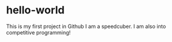 # hello-world
This is my first project in Github
I am a speedcuber.
I am also into competitive programming!
